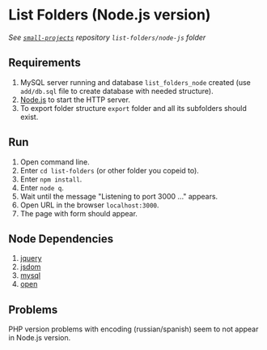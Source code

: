 
# List Folders (Node.js version)

*See [`small-projects`](https://github.com/mortalis13/small-projects/tree/master/list-folders/node-js) repository `list-folders/node-js` folder*

## Requirements

1. MySQL server running and database `list_folders_node` created (use `add/db.sql` file to create database with needed structure).
2. [Node.js](http://nodejs.org/) to start the HTTP server.
3. To export folder structure `export` folder and all its subfolders should exist.


## Run

1. Open command line.
2. Enter `cd list-folders` (or other folder you copeid to).
3. Enter `npm install`.
4. Enter `node q`.
5. Wait until the message "Listening to port 3000 ..." appears.
6. Open URL in the browser `localhost:3000`.
7. The page with form should appear.


## Node Dependencies

1. [jquery](https://www.npmjs.com/package/jquery)
2. [jsdom](https://www.npmjs.com/package/jsdom)
3. [mysql](https://www.npmjs.com/package/mysql)
4. [open](https://www.npmjs.com/package/open)

## Problems

PHP version problems with encoding (russian/spanish) seem to not appear in Node.js version.

